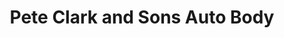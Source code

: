 ---
title: "Pete Clark and Sons Auto Body"
url: /glassboro/pete-clark-and-sons-auto-body/
shop: Autowerkstatt
---